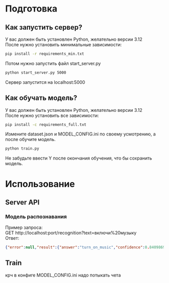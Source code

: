 # Подготовка
## Как запустить сервер?
У вас должен быть установлен Python, желательно версии 3.12\
После нужно установить минимальные зависимости:
```bash
pip install -r requirements_min.txt
```
Потом нужно запустить файл start_server.py
```bash
python start_server.py 5000
```
Сервер запустится на localhost:5000

## Как обучать модель?
У вас должен быть установлен Python, желательно версии 3.12\
После нужно установить все зависимости:
```bash
pip install -c requirements_full.txt
```
Измените dataset.json и MODEL_CONFIG.ini по своему усмотрению, а после обучите модель.
```bash
python train.py
```
Не забудьте ввести Y после окончания обучения, что бы сохранить модель.

# Использование
## Server API
### Модель распознавания
Пример запроса:\
GET http://localhost:port/recognition?text=включи%20музыку  
Ответ:
```json
{"error":null,"result":{"answer":"turn_on_music","confidence":0.840986967086792}}
```
## Train
крч в конфиге MODEL_CONFIG.ini надо потыкать чета
